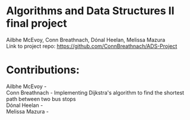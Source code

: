 # Algorithms and Data Structures II final project
Ailbhe McEvoy, Conn Breathnach, Dónal Heelan, Melissa Mazura  
Link to project repo: https://github.com/ConnBreathnach/ADS-Project
# Contributions:
Ailbhe McEvoy -  
Conn Breathnach - Implementing Dijkstra's algorithm to find the shortest path between two bus stops  
Dónal Heelan -  
Melissa Mazura -  
